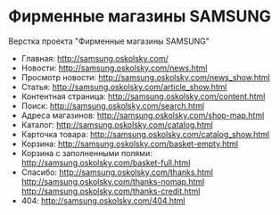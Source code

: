 Фирменные магазины SAMSUNG
=======

Верстка проекта "Фирменные магазины SAMSUNG"

* Главная:                       http://samsung.oskolsky.com/
* Новости:                       http://samsung.oskolsky.com/news.html
* Просмотр новости:              http://samsung.oskolsky.com/news_show.html
* Статья:                        http://samsung.oskolsky.com/article_show.html
* Контентная страница:           http://samsung.oskolsky.com/content.html
* Поиск:                         http://samsung.oskolsky.com/search.html
* Адреса магазинов:              http://samsung.oskolsky.com/shop-map.html
* Каталог:                       http://samsung.oskolsky.com/catalog.html
* Карточка товара:               http://samsung.oskolsky.com/catalog_show.html
* Корзина:                       http://samsung.oskolsky.com/basket-empty.html
* Корзина с заполненными полями: http://samsung.oskolsky.com/basket-full.html
* Спасибо:                       http://samsung.oskolsky.com/thanks.html
                                 http://samsung.oskolsky.com/thanks-nomap.html
                                 http://samsung.oskolsky.com/thanks-credit.html
* 404:                           http://samsung.oskolsky.com/404.html